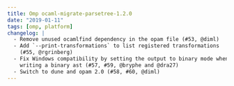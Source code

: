 ```yaml
---
title: Omp ocaml-migrate-parsetree-1.2.0
date: "2019-01-11"
tags: [omp, platform]
changelog: |
  - Remove unused ocamlfind dependency in the opam file (#53, @diml)
  - Add `--print-transformations` to list registered transformations
    (#55, @rgrinberg)
  - Fix Windows compatibility by setting the output to binary mode when
    writing a binary ast (#57, #59, @bryphe and @dra27)
  - Switch to dune and opam 2.0 (#58, #60, @diml)
---
```


